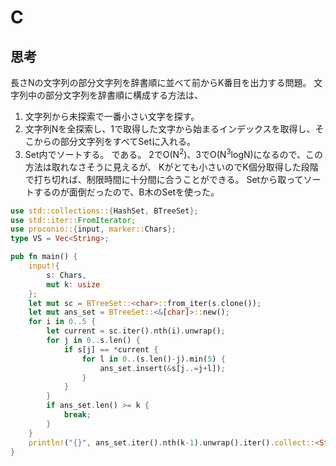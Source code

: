 # C
## 思考
長さNの文字列の部分文字列を辞書順に並べて前からK番目を出力する問題。
文字列中の部分文字列を辞書順に構成する方法は、
1. 文字列から未探索で一番小さい文字を探す。
2. 文字列Nを全探索し、1で取得した文字から始まるインデックスを取得し、そこからの部分文字列をすべてSetに入れる。
3. Set内でソートする。
である。
2でO(N<sup>2</sup>)、3でO(N<sup>3</sup>logN)になるので、この方法は取れなさそうに見えるが、
Kがとても小さいのでK個分取得した段階で打ち切れば、制限時間に十分間に合うことができる。
Setから取ってソートするのが面倒だったので、B木のSetを使った。
```rust
use std::collections::{HashSet, BTreeSet};
use std::iter::FromIterator;
use proconio::{input, marker::Chars};
type VS = Vec<String>;

pub fn main() {
    input!{
        s: Chars,
        mut k: usize
    };
    let mut sc = BTreeSet::<char>::from_iter(s.clone());
    let mut ans_set = BTreeSet::<&[char]>::new();
    for i in 0..5 {
        let current = sc.iter().nth(i).unwrap();
        for j in 0..s.len() {
            if s[j] == *current {
                for l in 0..(s.len()-j).min(5) {
                    ans_set.insert(&s[j..=j+l]);
                }
            }
        }
        if ans_set.len() >= k {
            break;
        }
    }
    println!("{}", ans_set.iter().nth(k-1).unwrap().iter().collect::<String>());
}
```